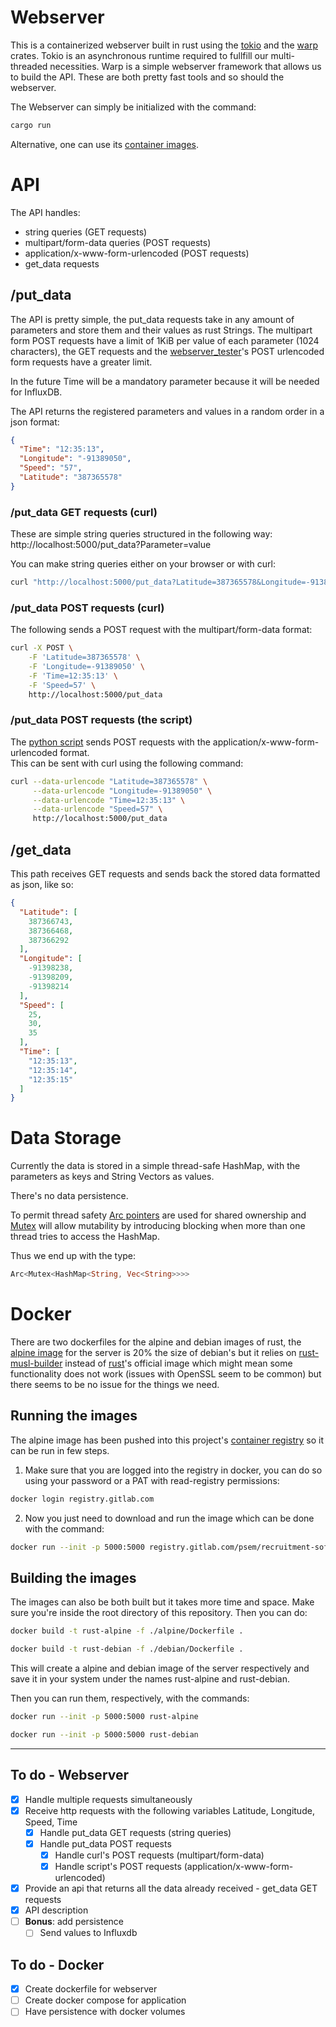 # Webserver

This is a containerized webserver built in rust using the [tokio](https://docs.rs/tokio/latest/tokio/) and the [warp](https://docs.rs/warp/latest/warp/) crates.
Tokio is an asynchronous runtime required to fullfill our multi-threaded necessities.
Warp is a simple webserver framework that allows us to build the API.
These are both pretty fast tools and so should the webserver.

The Webserver can simply be initialized with the command:
```bash
cargo run
```
Alternative, one can use its [container images](#running-images).

# API
The API handles:
* string queries (GET requests)
* multipart/form-data queries (POST requests)
* application/x-www-form-urlencoded (POST requests)
* get_data requests

## /put_data
The API is pretty simple, the put_data requests take in any amount of parameters and store them and their values as rust Strings.
The multipart form POST requests have a limit of 1KiB per value of each parameter (1024 characters), the GET requests and the [webserver_tester](https://gitlab.com/psem/recruitment-software/recruitment-tasks/-/blob/main/resources/webserver_tester.py)'s POST urlencoded form requests have a greater limit.

In the future Time will be a mandatory parameter because it will be needed for InfluxDB.

The API returns the registered parameters and values in a random order in a json format:
```json
{
  "Time": "12:35:13",
  "Longitude": "-91389050",
  "Speed": "57",
  "Latitude": "387365578"
}
```
### /put_data GET requests (curl)
These are simple string queries structured in the following way:  
http://localhost:5000/put_data?Parameter=value

You can make string queries either on your browser or with curl:
```bash
curl "http://localhost:5000/put_data?Latitude=387365578&Longitude=-91389050&Time=12:35:13&Speed=57"
```

### /put_data POST requests (curl)
The following sends a POST request with the multipart/form-data format:
```bash
curl -X POST \
    -F 'Latitude=387365578' \
    -F 'Longitude=-91389050' \
    -F 'Time=12:35:13' \
    -F 'Speed=57' \
    http://localhost:5000/put_data
```

### /put_data POST requests (the script)
The [python script](https://gitlab.com/psem/recruitment-software/recruitment-tasks/-/blob/main/resources/webserver_tester.py) sends POST requests with the application/x-www-form-urlencoded format.  
This can be sent with curl using the following command:
```bash
curl --data-urlencode "Latitude=387365578" \
     --data-urlencode "Longitude=-91389050" \
     --data-urlencode "Time=12:35:13" \
     --data-urlencode "Speed=57" \
     http://localhost:5000/put_data
```

## /get_data
This path receives GET requests and sends back the stored data formatted as json, like so:
```json
{
  "Latitude": [
    387366743, 
    387366468, 
    387366292
  ],
  "Longitude": [
    -91398238, 
    -91398209, 
    -91398214
  ],
  "Speed": [
    25, 
    30, 
    35
  ],
  "Time": [
    "12:35:13", 
    "12:35:14", 
    "12:35:15"
  ]
}
```

# Data Storage

Currently the data is stored in a simple thread-safe HashMap, with the parameters as keys and String Vectors as values.

There's no data persistence.

To permit thread safety [Arc pointers](https://doc.rust-lang.org/std/sync/struct.Arc.html) are used for shared ownership and [Mutex](https://doc.rust-lang.org/std/sync/struct.Mutex.html) will allow mutability by introducing blocking when more than one thread tries to access the HashMap.

Thus we end up with the type:
```rust
Arc<Mutex<HashMap<String, Vec<String>>>>
```

# Docker

There are two dockerfiles for the alpine and debian images of rust, the [alpine image](https://gitlab.com/psem/recruitment-software/srgesus/rust-webserver/container_registry/3631860) for the server is 20% the size of debian's but it relies on [rust-musl-builder](https://hub.docker.com/r/ekidd/rust-musl-builder/) instead of [rust](https://hub.docker.com/_/rust/)'s official image which might mean some functionality does not work (issues with OpenSSL seem to be common) but there seems to be no issue for the things we need.

## Running the images
<a name="running-images"></a>

The alpine image has been pushed into this project's [container registry](https://gitlab.com/psem/recruitment-software/srgesus/rust-webserver/container_registry) so it can be run in few steps.
1.  Make sure that you are logged into the registry in docker, you can do so using your password or a PAT with read-registry permissions:
```bash
docker login registry.gitlab.com
```
2. Now you just need to download and run the image which can be done with the command:
```bash
docker run --init -p 5000:5000 registry.gitlab.com/psem/recruitment-software/srgesus/rust-webserver/webserver-alpine
```

## Building the images
The images can also be both built but it takes more time and space.
Make sure you're inside the root directory of this repository.
Then you can do:
```bash
docker build -t rust-alpine -f ./alpine/Dockerfile .
```

```bash
docker build -t rust-debian -f ./debian/Dockerfile .
```
This will create a alpine and debian image of the server respectively and save it in your system under the names rust-alpine and rust-debian.

Then you can run them, respectively, with the commands:
```bash
docker run --init -p 5000:5000 rust-alpine
```
```bash
docker run --init -p 5000:5000 rust-debian
```

---

## To do - Webserver

* [x] Handle multiple requests simultaneously
* [x] Receive http requests with the following variables Latitude, Longitude, Speed, Time
    * [x] Handle put_data GET requests (string queries)
    * [x] Handle put_data POST requests 
        * [x] Handle curl's POST requests (multipart/form-data)
        * [x] Handle script's POST requests (application/x-www-form-urlencoded)
* [x] Provide an api that returns all the data already received - get_data GET requests
* [x] API description
* [ ] **Bonus**: add persistence
    * [ ] Send values to Influxdb

## To do - Docker

 * [x] Create dockerfile for webserver
 * [ ] Create docker compose for application
 * [ ] Have persistence with docker volumes
